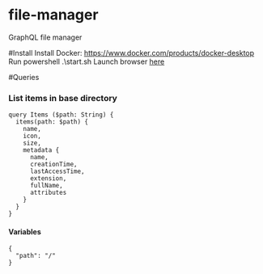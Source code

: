 # file-manager
GraphQL file manager

#Install
Install Docker: https://www.docker.com/products/docker-desktop
Run powershell .\start.sh
Launch browser [here](http://localhost:5000/ui/playground)

#Queries

### List items in base directory
```
query Items ($path: String) {
  items(path: $path) {
    name,
    icon,
    size,
    metadata {
      name,
      creationTime,
      lastAccessTime,
      extension,
      fullName,
      attributes
    }
  }
}
```

#### Variables
```
{
  "path": "/"
}
```

